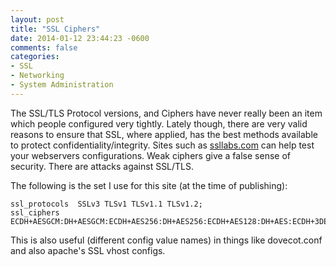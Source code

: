 ```yaml
---
layout: post
title: "SSL Ciphers"
date: 2014-01-12 23:44:23 -0600
comments: false
categories: 
- SSL
- Networking
- System Administration
---
```

The SSL/TLS Protocol versions, and Ciphers have never really been an item which people configured very tightly. Lately though, there are very valid reasons to ensure that SSL, where applied, has the best methods available to protect confidentiality/integrity. Sites such as [ssllabs.com](https://www.ssllabs.com/ssltest/analyze.html?d=secure.ciscodude.net) can help test your webservers configurations. Weak ciphers give a false sense of security. There are attacks against SSL/TLS.

<!--more-->

The following is the set I use for this site (at the time of publishing):

```
ssl_protocols  SSLv3 TLSv1 TLSv1.1 TLSv1.2;
ssl_ciphers    ECDH+AESGCM:DH+AESGCM:ECDH+AES256:DH+AES256:ECDH+AES128:DH+AES:ECDH+3DES:DH+3DES:RSA+AES:RSA+3DES:!aNULL:!MD5:!DSS;
```

This is also useful (different config value names) in things like dovecot.conf and also apache's SSL vhost configs.
